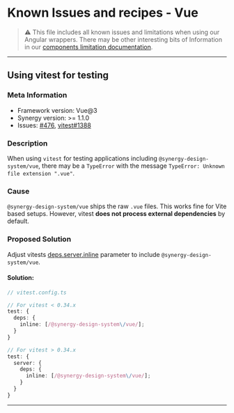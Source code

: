 # Known Issues and recipes - Vue

> ⚠️ This file includes all known issues and limitations when using our Angular wrappers.
> There may be other interesting bits of Information in our [components limitation documentation](https://synergy-design-system.github.io/?path=/docs/limitations-components--docs).

---

## Using vitest for testing

### Meta Information

- Framework version: Vue@3
- Synergy version: >= 1.1.0
- Issues: [#476](https://github.com/synergy-design-system/synergy-design-system/issues/476), [vitest#1388](https://github.com/vitest-dev/vitest/issues/1388)

### Description

When using `vitest` for testing applications including `@synergy-design-system/vue`, there may be a `TypeError` with the message `TypeError: Unknown file extension ".vue"`.

### Cause

`@synergy-design-system/vue` ships the raw `.vue` files. This works fine for Vite based setups. However, vitest **does not process external dependencies** by default.

### Proposed Solution

Adjust vitests [deps.server.inline](https://vitest.dev/config/#server-deps-inline) parameter to include `@synergy-design-system/vue`.

#### Solution:

```typescript
// vitest.config.ts

// For vitest < 0.34.x
test: {
  deps: {
    inline: [/@synergy-design-system\/vue/];
  }
}

// For vitest > 0.34.x
test: {
  server: {
    deps: {
      inline: [/@synergy-design-system\/vue/];
    }
  }
}
```

---
